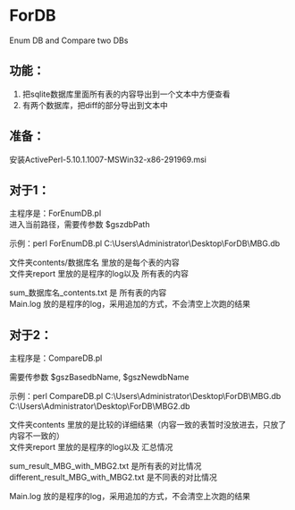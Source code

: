 ﻿# ForDB
Enum DB and Compare two DBs

## 功能：  
1. 把sqlite数据库里面所有表的内容导出到一个文本中方便查看  
2. 有两个数据库，把diff的部分导出到文本中  

## 准备：  
安装ActivePerl-5.10.1.1007-MSWin32-x86-291969.msi  

## 对于1：  
主程序是：ForEnumDB.pl  
进入当前路径，需要传参数 $gszdbPath  

示例：perl ForEnumDB.pl   C:\Users\Administrator\Desktop\ForDB\MBG.db  

文件夹contents/数据库名 里放的是每个表的内容  
文件夹report 里放的是程序的log以及 所有表的内容  

sum_数据库名_contents.txt 是 所有表的内容  
Main.log 放的是程序的log，采用追加的方式，不会清空上次跑的结果  

## 对于2：  
主程序是：CompareDB.pl  

需要传参数  $gszBasedbName,  $gszNewdbName  
  
示例：perl CompareDB.pl   C:\Users\Administrator\Desktop\ForDB\MBG.db   C:\Users\Administrator\Desktop\ForDB\MBG2.db  

文件夹contents 里放的是比较的详细结果（内容一致的表暂时没放进去，只放了内容不一致的）  
文件夹report 里放的是程序的log以及 汇总情况  

sum_result_MBG_with_MBG2.txt 是所有表的对比情况  
different_result_MBG_with_MBG2.txt 是不同表的对比情况  

Main.log 放的是程序的log，采用追加的方式，不会清空上次跑的结果  
